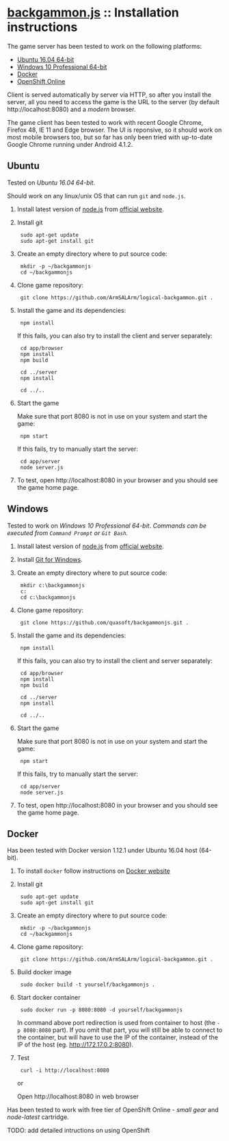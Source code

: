 # [backgammon.js](../README.md) :: Installation instructions

The game server has been tested to work on the following platforms:

- [Ubuntu 16.04 64-bit](#ubuntu)
- [Windows 10 Professional 64-bit](#windows)
- [Docker](#docker)
- [OpenShift Online](#openshift-online)

Client is served automatically by server via HTTP, so after you install the server, all you need to access the game is the URL to the server (by default http://localhost:8080) and a *modern* browser.

The game client has been tested to work with recent Google Chrome, Firefox 48, IE 11 and Edge browser.
The UI is reponsive, so it should work on most mobile browsers too, but so far has only been tried with up-to-date Google Chrome running under Android 4.1.2.

## Ubuntu

Tested on *Ubuntu 16.04 64-bit*.

Should work on any linux/unix OS that can run `git` and `node.js`.

1. Install latest version of [node.js](https://nodejs.org/en/download/current/) from [official website](https://nodejs.org).

2. Install git

        sudo apt-get update
        sudo apt-get install git
       
4. Create an empty directory where to put source code:

        mkdir -p ~/backgammonjs
        cd ~/backgammonjs

3. Clone game repository:

        git clone https://github.com/ArmSALArm/logical-backgammon.git .

4. Install the game and its dependencies:

        npm install
       
   If this fails, you can also try to install the client and server separately:
   
        cd app/browser
        npm install
        npm build
       
        cd ../server
        npm install
       
        cd ../..
    
5. Start the game

   Make sure that port 8080 is not in use on your system and start the game:
    
        npm start

   If this fails, try to manually start the server:
   
        cd app/server
        node server.js
    
6. To test, open http://localhost:8080 in your browser and you should see the game home page.

## Windows

Tested to work on *Windows 10 Professional 64-bit*.
*Commands can be executed from `Command Prompt` or `Git Bash`.*

1. Install latest version of [node.js](https://nodejs.org/dist/v6.6.0/node-v6.6.0-x64.msi) from [official website](https://nodejs.org).
2. Install [Git for Windows](https://git-scm.com/download/win).
4. Create an empty directory where to put source code:

        mkdir c:\backgammonjs
        c:
        cd c:\backgammonjs

3. Clone game repository:

        git clone https://github.com/quasoft/backgammonjs.git .

4. Install the game and its dependencies:

        npm install

   If this fails, you can also try to install the client and server separately:

        cd app/browser
        npm install
        npm build
       
        cd ../server
        npm install
       
        cd ../..

5. Start the game

   Make sure that port 8080 is not in use on your system and start the game:
    
        npm start

   If this fails, try to manually start the server:

        cd app/server
        node server.js
    
6. To test, open http://localhost:8080 in your browser and you should see the game home page.
  
## Docker

Has been tested with Docker version 1.12.1 under Ubuntu 16.04 host (64-bit).

1. To install `docker` follow instructions on [Docker website](https://www.docker.com/products/overview#/install_the_platform)

2. Install git

        sudo apt-get update
        sudo apt-get install git

3. Create an empty directory where to put source code:

        mkdir -p ~/backgammonjs
        cd ~/backgammonjs

4. Clone game repository:

        git clone https://github.com/ArmSALArm/logical-backgammon.git .

5. Build docker image

        sudo docker build -t yourself/backgammonjs .

6. Start docker container

        sudo docker run -p 8080:8080 -d yourself/backgammonjs
       
   In command above port redirection is used from container to host (the `-p 8080:8080` part).
   If you omit that part, you will still be able to connect to the container, but will have to use the IP of the container, instead of the IP of the host (eg. http://172.17.0.2:8080).

7. Test

        curl -i http://localhost:8080
       
   or
   
   Open http://localhost:8080 in web browser

Has been tested to work with free tier of OpenShift Online - *small gear* and *node-latest* cartridge.

TODO: add detailed intructions on using OpenShift
